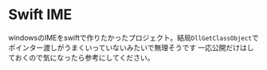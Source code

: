 # Swift IME

windowsのIMEをswiftで作りたかったプロジェクト。結局`DllGetClassObject`でポインター渡しがうまくいっていないみたいで無理そうです
一応公開だけはしておくので気になったら参考にしてください。